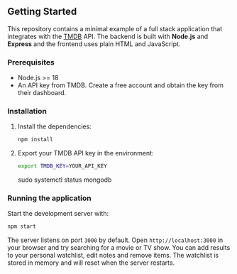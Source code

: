 ## Getting Started

This repository contains a minimal example of a full stack application that
integrates with the [TMDB](https://developer.themoviedb.org/docs/getting-started)
API. The backend is built with **Node.js** and **Express** and the frontend uses
plain HTML and JavaScript.

### Prerequisites

- Node.js >= 18
- An API key from TMDB. Create a free account and obtain the key from their
  dashboard.

### Installation

1. Install the dependencies:

   ```bash
   npm install
   ```

2. Export your TMDB API key in the environment:

   ```bash
   export TMDB_KEY=YOUR_API_KEY
   ```

   sudo systemctl status mongodb

### Running the application

Start the development server with:

```bash
npm start
```

The server listens on port `3000` by default. Open
`http://localhost:3000` in your browser and try searching for a movie or
TV show. You can add results to your personal watchlist, edit notes and
remove items. The watchlist is stored in memory and will reset when the
server restarts.


